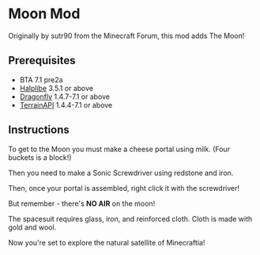 # Moon Mod

Originally by sutr90 from the Minecraft Forum, this mod adds The Moon!

## Prerequisites
- BTA 7.1 pre2a
- [Halplibe](https://github.com/Turnip-Labs/bta-halplibe) 3.5.1 or above
- [Dragonfly](https://github.com/UselessSolutions/DragonFly) 1.4.7-7.1 or above
- [TerrainAPI](https://github.com/UselessSolutions/TerrainAPI) 1.4.4-7.1 or above

## Instructions
To get to the Moon you must make a cheese portal using milk. (Four buckets is a block!)

Then you need to make a Sonic Screwdriver using redstone and iron.

Then, once your portal is assembled, right click it with the screwdriver!

But remember - there's __NO AIR__ on the moon!

The spacesuit requires glass, iron, and reinforced cloth. Cloth is made with gold and wool.

Now you're set to explore the natural satellite of Minecraftia!
